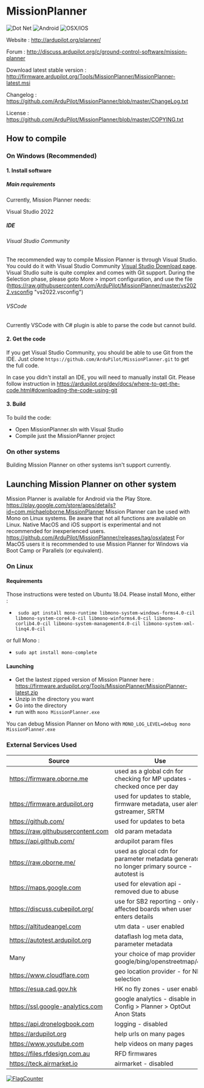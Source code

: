 # MissionPlanner

![Dot Net](https://github.com/ardupilot/missionplanner/actions/workflows/main.yml/badge.svg) ![Android](https://github.com/ardupilot/missionplanner/actions/workflows/android.yml/badge.svg) ![OSX/IOS](https://github.com/ardupilot/missionplanner/actions/workflows/mac.yml/badge.svg)

Website : http://ardupilot.org/planner/

Forum : http://discuss.ardupilot.org/c/ground-control-software/mission-planner

Download latest stable version : http://firmware.ardupilot.org/Tools/MissionPlanner/MissionPlanner-latest.msi

Changelog : https://github.com/ArduPilot/MissionPlanner/blob/master/ChangeLog.txt

License : https://github.com/ArduPilot/MissionPlanner/blob/master/COPYING.txt


## How to compile

### On Windows (Recommended)

#### 1. Install software

##### Main requirements

Currently, Mission Planner needs:

Visual Studio 2022

##### IDE

###### Visual Studio Community
The recommended way to compile Mission Planner is through Visual Studio.
You could do it with Visual Studio Community [Visual Studio Download page](https://visualstudio.microsoft.com/downloads/ "Visual Studio Download page").
Visual Studio suite is quite complex and comes with Git support. During the Selection phase, please goto More > import configuration, and use the file (https://raw.githubusercontent.com/ArduPilot/MissionPlanner/master/vs2022.vsconfig "vs2022.vsconfig")

###### VSCode
Currently VSCode with C# plugin is able to parse the code but cannot build.

#### 2. Get the code

If you get Visual Studio Community, you should be able to use Git from the IDE. 
Just clone `https://github.com/ArduPilot/MissionPlanner.git` to get the full code.

In case you didn't install an IDE, you will need to manually install Git. Please follow instruction in https://ardupilot.org/dev/docs/where-to-get-the-code.html#downloading-the-code-using-git

#### 3. Build

To build the code:
- Open MissionPlanner.sln with Visual Studio
- Compile just the MissionPlanner project

### On other systems
Building Mission Planner on other systems isn't support currently.

## Launching Mission Planner on other system

Mission Planner is available for Android via the Play Store. https://play.google.com/store/apps/details?id=com.michaeloborne.MissionPlanner
Mission Planner can be used with Mono on Linux systems. Be aware that not all functions are available on Linux.
Native MacOS and iOS support is experimental and not recommended for inexperienced users. https://github.com/ArduPilot/MissionPlanner/releases/tag/osxlatest 
For MacOS users it is recommended to use Mission Planner for Windows via Boot Camp or Parallels (or equivalent).

### On Linux

#### Requirements

Those instructions were tested on Ubuntu 18.04.
Please install Mono, either :
- ` sudo apt install mono-runtime libmono-system-windows-forms4.0-cil libmono-system-core4.0-cil libmono-winforms4.0-cil libmono-corlib4.0-cil libmono-system-management4.0-cil libmono-system-xml-linq4.0-cil`

or full Mono :
- `sudo apt install mono-complete`

#### Launching

- Get the lastest zipped version of Mission Planner here : https://firmware.ardupilot.org/Tools/MissionPlanner/MissionPlanner-latest.zip
- Unzip in the directory you want
- Go into the directory
- run with `mono MissionPlanner.exe`

You can debug Mission Planner on Mono with `MONO_LOG_LEVEL=debug mono MissionPlanner.exe`

### External Services Used

| Source | Use |
|---|---|
| https://firmware.oborne.me  | used as a global cdn for checking for MP updates - checked once per day |
| https://firmware.ardupilot.org  | used for updates to stable, firmware metadata, user alerts, gstreamer, SRTM |
| https://github.com/ | used for updates to beta |
| https://raw.githubusercontent.com | old param metadata |
| https://api.github.com/ | ardupilot param files |
| https://raw.oborne.me/  | used as glocal cdn for parameter metadata generator, no longer primary source - autotest is |
| https://maps.google.com  | used for elevation api - removed due to abuse |
| https://discuss.cubepilot.org/ | use for SB2 reporting - only on affected boards when user enters details |
| https://altitudeangel.com  | utm data - user enabled |
| https://autotest.ardupilot.org  | dataflash log meta data, parameter metadata |
| Many | your choice of map provider google/bing/openstreetmap/etc |
| https://www.cloudflare.com | geo location provider - for NFZ selection |
| https://esua.cad.gov.hk | HK no fly zones - user enabled |
| https://ssl.google-analytics.com | google analytics - disable in Config > Planner > OptOut Anon Stats |
| https://api.dronelogbook.com | logging - disabled |
| https://ardupilot.org | help urls on many pages |
| https://www.youtube.com | help videos on many pages |
| https://files.rfdesign.com.au | RFD firmwares |
| https://teck.airmarket.io | airmarket - disabled |


[![FlagCounter](https://s01.flagcounter.com/count2/A4bA/bg_FFFFFF/txt_000000/border_CCCCCC/columns_8/maxflags_40/viewers_0/labels_1/pageviews_0/flags_0/percent_0/)](https://info.flagcounter.com/A4bA)
